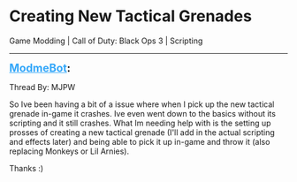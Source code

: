# Creating New Tactical Grenades
Game Modding | Call of Duty: Black Ops 3 | Scripting

---
<strong style="font-size: 1.4em;"><span style="text-decoration: underline;text-decoration-color: #34a7f9;"><span style="color:#34a7f9;">ModmeBot</span></span>:</strong>

<p>Thread By: MJPW<br /><p style="text-align:left;">So Ive been having a bit of a issue where when I pick up the new tactical grenade in-game it crashes. Ive even went down to the basics without its scripting and it still crashes. What Im needing help with is the setting up prosses of creating a new tactical grenade (I&#39;ll add in the actual scripting and effects later) and being able to pick it up in-game and throw it (also replacing Monkeys or Lil Arnies).</p><p style="text-align:left;"></p><p style="text-align:left;">Thanks :) </p></p>
